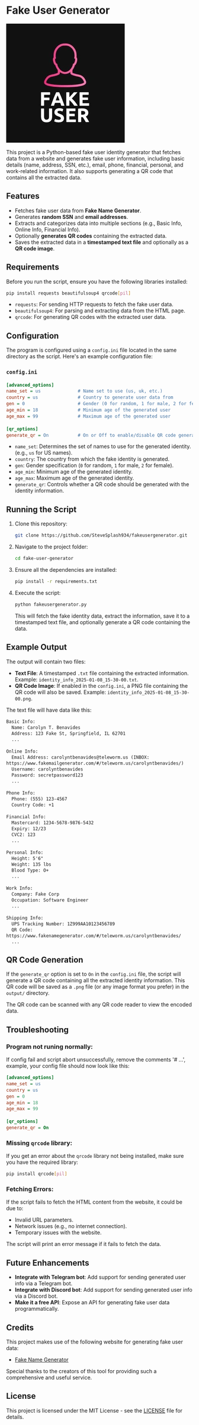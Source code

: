 # Fake User Generator

![Logo](statics/NCtmcGFz1BWaPBRdbhEn60KPcdNqhQ_rO5K6s7TZj8o.webp)

This project is a Python-based fake user identity generator that fetches data from a website and generates fake user information, including basic details (name, address, SSN, etc.), email, phone, financial, personal, and work-related information. It also supports generating a QR code that contains all the extracted data.

## Features

- Fetches fake user data from **Fake Name Generator**.
- Generates **random SSN** and **email addresses**.
- Extracts and categorizes data into multiple sections (e.g., Basic Info, Online Info, Financial Info).
- Optionally **generates QR codes** containing the extracted data.
- Saves the extracted data in a **timestamped text file** and optionally as a **QR code image**.

## Requirements

Before you run the script, ensure you have the following libraries installed:

```bash
pip install requests beautifulsoup4 qrcode[pil]
```

- `requests`: For sending HTTP requests to fetch the fake user data.
- `beautifulsoup4`: For parsing and extracting data from the HTML page.
- `qrcode`: For generating QR codes with the extracted user data.

## Configuration

The program is configured using a `config.ini` file located in the same directory as the script. Here's an example configuration file:

### `config.ini`

```ini
[advanced_options]
name_set = us              # Name set to use (us, uk, etc.)
country = us               # Country to generate user data from
gen = 0                    # Gender (0 for random, 1 for male, 2 for female)
age_min = 18               # Minimum age of the generated user
age_max = 99               # Maximum age of the generated user

[qr_options]
generate_qr = On           # On or Off to enable/disable QR code generation
```

- `name_set`: Determines the set of names to use for the generated identity. (e.g., `us` for US names).
- `country`: The country from which the fake identity is generated.
- `gen`: Gender specification (`0` for random, `1` for male, `2` for female).
- `age_min`: Minimum age of the generated identity.
- `age_max`: Maximum age of the generated identity.
- `generate_qr`: Controls whether a QR code should be generated with the identity information.

## Running the Script

1. Clone this repository:

   ```bash
   git clone https://github.com/SteveSplash934/fakeusergenerator.git
   ```

2. Navigate to the project folder:

   ```bash
   cd fake-user-generator
   ```

3. Ensure all the dependencies are installed:

   ```bash
   pip install -r requirements.txt
   ```

4. Execute the script:

   ```bash
   python fakeusergenerator.py
   ```

   This will fetch the fake identity data, extract the information, save it to a timestamped text file, and optionally generate a QR code containing the data.

## Example Output

The output will contain two files:

- **Text File**: A timestamped `.txt` file containing the extracted information. Example: `identity_info_2025-01-08_15-30-00.txt`.
- **QR Code Image**: If enabled in the `config.ini`, a PNG file containing the QR code will also be saved. Example: `identity_info_2025-01-08_15-30-00.png`.

The text file will have data like this:

```
Basic Info:
  Name: Carolyn T. Benavides
  Address: 123 Fake St, Springfield, IL 62701
  ...

Online Info:
  Email Address: carolyntbenavides@teleworm.us (INBOX: https://www.fakemailgenerator.com/#/teleworm.us/carolyntbenavides/)
  Username: carolyntbenavides
  Password: secretpassword123
  ...

Phone Info:
  Phone: (555) 123-4567
  Country Code: +1

Financial Info:
  Mastercard: 1234-5678-9876-5432
  Expiry: 12/23
  CVC2: 123
  ...

Personal Info:
  Height: 5'6"
  Weight: 135 lbs
  Blood Type: O+
  ...

Work Info:
  Company: Fake Corp
  Occupation: Software Engineer
  ...

Shipping Info:
  UPS Tracking Number: 1Z999AA10123456789
  QR Code: https://www.fakenamegenerator.com/#/teleworm.us/carolyntbenavides/
  ...
```

## QR Code Generation

If the `generate_qr` option is set to `On` in the `config.ini` file, the script will generate a QR code containing all the extracted identity information. This QR code will be saved as a `.png` file (or any image format you prefer) in the `output/` directory.

The QR code can be scanned with any QR code reader to view the encoded data.

## Troubleshooting

### Program not runing normally:

If config fail and script abort unsuccessfully, remove the comments '# ...', example, your config file should now look like this:

```ini
[advanced_options]
name_set = us
country = us
gen = 0
age_min = 18
age_max = 99

[qr_options]
generate_qr = On
```

### Missing `qrcode` library:

If you get an error about the `qrcode` library not being installed, make sure you have the required library:

```bash
pip install qrcode[pil]
```

### Fetching Errors:

If the script fails to fetch the HTML content from the website, it could be due to:

- Invalid URL parameters.
- Network issues (e.g., no internet connection).
- Temporary issues with the website.

The script will print an error message if it fails to fetch the data.

## Future Enhancements

- **Integrate with Telegram bot**: Add support for sending generated user info via a Telegram bot.
- **Integrate with Discord bot**: Add support for sending generated user info via a Discord bot.
- **Make it a free API**: Expose an API for generating fake user data programmatically.

## Credits

This project makes use of the following website for generating fake user data:

- [Fake Name Generator](https://www.fakenamegenerator.com)

Special thanks to the creators of this tool for providing such a comprehensive and useful service.

## License

This project is licensed under the MIT License - see the [LICENSE](LICENSE) file for details.
